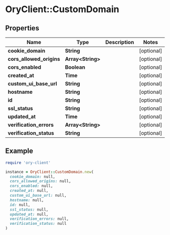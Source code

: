 # OryClient::CustomDomain

## Properties

| Name | Type | Description | Notes |
| ---- | ---- | ----------- | ----- |
| **cookie_domain** | **String** |  | [optional] |
| **cors_allowed_origins** | **Array&lt;String&gt;** |  | [optional] |
| **cors_enabled** | **Boolean** |  | [optional] |
| **created_at** | **Time** |  | [optional] |
| **custom_ui_base_url** | **String** |  | [optional] |
| **hostname** | **String** |  | [optional] |
| **id** | **String** |  | [optional] |
| **ssl_status** | **String** |  | [optional] |
| **updated_at** | **Time** |  | [optional] |
| **verification_errors** | **Array&lt;String&gt;** |  | [optional] |
| **verification_status** | **String** |  | [optional] |

## Example

```ruby
require 'ory-client'

instance = OryClient::CustomDomain.new(
  cookie_domain: null,
  cors_allowed_origins: null,
  cors_enabled: null,
  created_at: null,
  custom_ui_base_url: null,
  hostname: null,
  id: null,
  ssl_status: null,
  updated_at: null,
  verification_errors: null,
  verification_status: null
)
```

